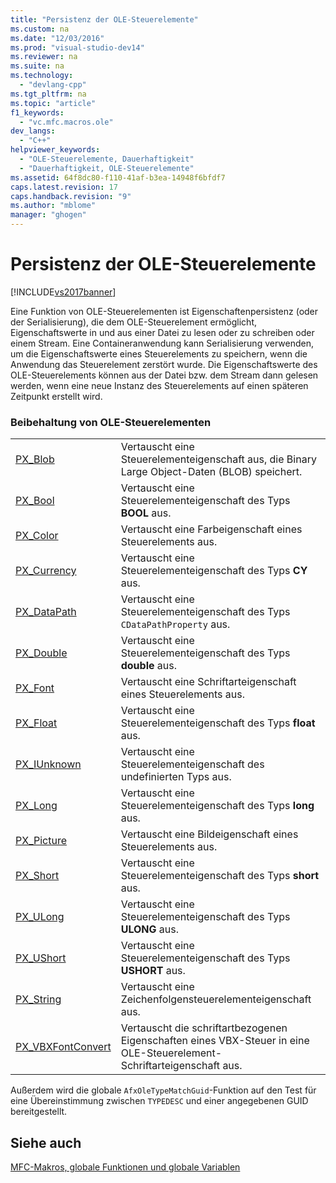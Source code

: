 ```yaml
---
title: "Persistenz der OLE-Steuerelemente"
ms.custom: na
ms.date: "12/03/2016"
ms.prod: "visual-studio-dev14"
ms.reviewer: na
ms.suite: na
ms.technology: 
  - "devlang-cpp"
ms.tgt_pltfrm: na
ms.topic: "article"
f1_keywords: 
  - "vc.mfc.macros.ole"
dev_langs: 
  - "C++"
helpviewer_keywords: 
  - "OLE-Steuerelemente, Dauerhaftigkeit"
  - "Dauerhaftigkeit, OLE-Steuerelemente"
ms.assetid: 64f8dc80-f110-41af-b3ea-14948f6bfdf7
caps.latest.revision: 17
caps.handback.revision: "9"
ms.author: "mblome"
manager: "ghogen"
---
```

# Persistenz der OLE-Steuerelemente
[!INCLUDE[vs2017banner](../../assembler/inline/includes/vs2017banner.md)]

Eine Funktion von OLE\-Steuerelementen ist Eigenschaftenpersistenz \(oder der Serialisierung\), die dem OLE\-Steuerelement ermöglicht, Eigenschaftswerte in und aus einer Datei zu lesen oder zu schreiben oder einem Stream.  Eine Containeranwendung kann Serialisierung verwenden, um die Eigenschaftswerte eines Steuerelements zu speichern, wenn die Anwendung das Steuerelement zerstört wurde.  Die Eigenschaftswerte des OLE\-Steuerelements können aus der Datei bzw. dem Stream dann gelesen werden, wenn eine neue Instanz des Steuerelements auf einen späteren Zeitpunkt erstellt wird.  
  
### Beibehaltung von OLE\-Steuerelementen  
  
|||  
|-|-|  
|[PX\_Blob](../Topic/PX_Blob.md)|Vertauscht eine Steuerelementeigenschaft aus, die Binary Large Object\-Daten \(BLOB\) speichert.|  
|[PX\_Bool](../Topic/PX_Bool.md)|Vertauscht eine Steuerelementeigenschaft des Typs **BOOL** aus.|  
|[PX\_Color](../Topic/PX_Color.md)|Vertauscht eine Farbeigenschaft eines Steuerelements aus.|  
|[PX\_Currency](../Topic/PX_Currency.md)|Vertauscht eine Steuerelementeigenschaft des Typs **CY** aus.|  
|[PX\_DataPath](../Topic/PX_DataPath.md)|Vertauscht eine Steuerelementeigenschaft des Typs `CDataPathProperty` aus.|  
|[PX\_Double](../Topic/PX_Double.md)|Vertauscht eine Steuerelementeigenschaft des Typs **double** aus.|  
|[PX\_Font](../Topic/PX_Font.md)|Vertauscht eine Schriftarteigenschaft eines Steuerelements aus.|  
|[PX\_Float](../Topic/PX_Float.md)|Vertauscht eine Steuerelementeigenschaft des Typs **float** aus.|  
|[PX\_IUnknown](../Topic/PX_IUnknown.md)|Vertauscht eine Steuerelementeigenschaft des undefinierten Typs aus.|  
|[PX\_Long](../Topic/PX_Long.md)|Vertauscht eine Steuerelementeigenschaft des Typs **long** aus.|  
|[PX\_Picture](../Topic/PX_Picture.md)|Vertauscht eine Bildeigenschaft eines Steuerelements aus.|  
|[PX\_Short](../Topic/PX_Short.md)|Vertauscht eine Steuerelementeigenschaft des Typs **short** aus.|  
|[PX\_ULong](../Topic/PX_ULong.md)|Vertauscht eine Steuerelementeigenschaft des Typs **ULONG** aus.|  
|[PX\_UShort](../Topic/PX_UShort.md)|Vertauscht eine Steuerelementeigenschaft des Typs **USHORT** aus.|  
|[PX\_String](../Topic/PX_String.md)|Vertauscht eine Zeichenfolgensteuerelementeigenschaft aus.|  
|[PX\_VBXFontConvert](../Topic/PX_VBXFontConvert.md)|Vertauscht die schriftartbezogenen Eigenschaften eines VBX\-Steuer in eine OLE\-Steuerelement\-Schriftarteigenschaft aus.|  
  
 Außerdem wird die globale `AfxOleTypeMatchGuid`\-Funktion auf den Test für eine Übereinstimmung zwischen `TYPEDESC` und einer angegebenen GUID bereitgestellt.  
  
## Siehe auch  
 [MFC\-Makros, globale Funktionen und globale Variablen](../../mfc/reference/mfc-macros-and-globals.md)
